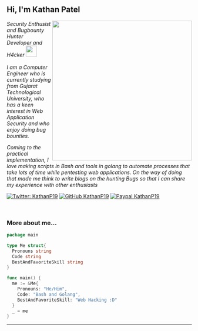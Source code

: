 <h2> Hi, I'm Kathan Patel</h2>
<img align='right' src="https://github-readme-stats.vercel.app/api?username=KathanP19&show_icons=true&theme=radical" width="380">
<p><em>Security Enthusist and Bugbounty Hunter <br>
  Developer and H4cker <img src="https://media.giphy.com/media/WUlplcMpOCEmTGBtBW/giphy.gif" width="30"><br><br>
 I am a Computer Engineer who is currently studying from Gujarat Technological University, who has a keen interest in Web Application Security and who enjoy doing bug bounties.

Coming to the practical implementation, I love making scripts in Bash and tools in golang to automate processes that take lots of time while pentesting web applications. On the way of doing that made me think to write blogs on the hunting Bugs so that I can share my experience with other enthusiasts
</em></p>

[![Twitter: KathanP19](https://img.shields.io/twitter/follow/KathanP19?style=flat-square)](https://twitter.com/KathanP19)
[![GitHub KathanP19](https://img.shields.io/github/followers/KathanP19?label=follow%20github&style=flat-square)](https://github.com/KathanP19)
[![Paypal KathanP19](https://img.shields.io/badge/$-support-ff69b4.svg?style=flat)](https://www.buymeacoffee.com/kathanp19)

<br>

### More about me...

```go
package main

type Me struct{
  Pronouns string
  Code string
  BestAndFavoriteSkill string
}

func main() {
  me := &Me{
    Pronouns: "He/Him",
    Code: "Bash and Golang",
    BestAndFavoriteSkill: "Web Hacking :D"
  }
  _ = me
}
```
---
